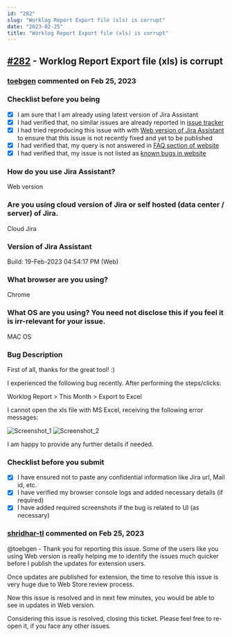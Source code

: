 ```yaml
---
id: "282"
slug: "Worklog Report Export file (xls) is corrupt"
date: "2023-02-25"
title: "Worklog Report Export file (xls) is corrupt"
---
```



## [#282](https://github.com/shridhar-tl/jira-assistant/issues/282) - Worklog Report Export file (xls) is corrupt

### [toebgen](https://github.com/toebgen) commented on Feb 25, 2023

### Checklist before you being

- [X] I am sure that I am already using latest version of Jira Assistant
- [X] I had verified that, no similar issues are already reported in [issue tracker](https://github.com/shridhar-tl/jira-assistant/issues)
- [X] I had tried reproducing this issue with with [Web version of Jira Assistant](https://app.jiraassistant.com) to ensure that this issue is not recently fixed and yet to be published
- [X] I had verified that, my query is not answered in [FAQ section of website](https://www.jiraassistant.com/faq)
- [X] I had verified that, my issue is not listed as [known bugs in website](https://www.jiraassistant.com/version-history)

### How do you use Jira Assistant?

Web version

### Are you using cloud version of Jira or self hosted (data center / server) of Jira.

Cloud Jira

### Version of Jira Assistant

Build: 19-Feb-2023 04:54:17 PM (Web)

### What browser are you using?

Chrome

### What OS are you using? You need not disclose this if you feel it is irr-relevant for your issue.

MAC OS

### Bug Description

First of all, thanks for the great tool! :)

I experienced the following bug recently. After performing the steps/clicks: 

Worklog Report > This Month > Export to Excel

I cannot open the xls file with MS Excel, receiving the following error messages:

![Screenshot_1](https://user-images.githubusercontent.com/1238253/220636241-aec1b725-765b-437c-95cb-d0eff35e058c.png)
![Screenshot_2](https://user-images.githubusercontent.com/1238253/220636277-e00f2b81-372e-419c-b12e-23d66ed4a39b.png)

I am happy to provide any further details if needed.

### Checklist before you submit

- [X] I have ensured not to paste any confidential information like Jira url, Mail id, etc.
- [X] I have verified my browser console logs and added necessary details (if required)
- [X] I have added required screenshots if the bug is related to UI (as necessary)

### [shridhar-tl](https://github.com/shridhar-tl) commented on Feb 25, 2023

@toebgen - Thank you for reporting this issue. Some of the users like you using Web version is really helping me to identify the issues much quicker before I publish the updates for extension users.

Once updates are published for extension, the time to resolve this issue is very huge due to Web Store review process.

Now this issue is resolved and in next few minutes, you would be able to see in updates in Web version.

Considering this issue is resolved, closing this ticket. Please feel free to re-open it, if you face any other issues.
